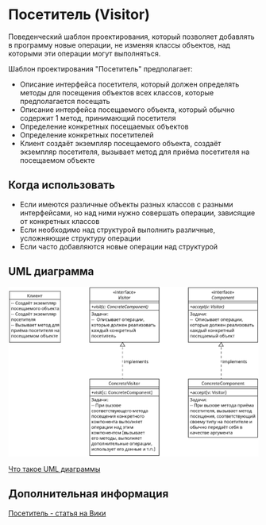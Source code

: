# Посетитель (Visitor)

Поведенческий шаблон проектирования, который позволяет добавлять в
программу новые операции, не изменяя классы объектов, над которыми
эти операции могут выполняться.

Шаблон проектирования "Посетитель" предполагает:

- Описание интерфейса посетителя, который должен определять методы для
  посещения объектов всех классов, которые предполагается посещать
- Описание интерфейса посещаемого объекта, который обычно содержит 1 метод,
  принимающий посетителя
- Определение конкретных посещаемых объектов
- Определение конкретных посетителей
- Клиент создаёт экземпляр посещаемого объекта, создаёт экземпляр посетителя,
  вызывает метод для приёма посетителя на посещаемом объекте

## Когда использовать

- Если имеются различные объекты разных классов с разными интерфейсами, но над
  ними нужно совершать операции, зависящие от конкретных классов
- Если необходимо над структурой выполнить различные, усложняющие структуру
  операции
- Если часто добавляются новые операции над структурой

## UML диаграмма

![UML диаграмма посетителя](https://github.com/evgenylyozin/patterns/blob/2fed4dd00d2616e6cca6085d658d6c7952359b43/docs/oop-patterns/uml-diagrams/visitor.png)

[Что такое UML диаграммы](https://github.com/evgenylyozin/patterns/blob/6bd4dee6b7186d8703f4f3d8f852e72d185ae545/docs/diagram.md)

## Дополнительная информация

[Посетитель - статья на Вики](<https://ru.wikipedia.org/wiki/%D0%9F%D0%BE%D1%81%D0%B5%D1%82%D0%B8%D1%82%D0%B5%D0%BB%D1%8C_(%D1%88%D0%B0%D0%B1%D0%BB%D0%BE%D0%BD_%D0%BF%D1%80%D0%BE%D0%B5%D0%BA%D1%82%D0%B8%D1%80%D0%BE%D0%B2%D0%B0%D0%BD%D0%B8%D1%8F)>)
